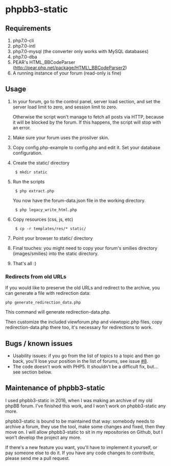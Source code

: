 # phpbb3-static

## Requirements

1. php7.0-cli
1. php7.0-intl
1. php7.0-mysql (the converter only works with MySQL databases)
1. php7.0-dba
1. PEAR's HTML\_BBCodeParser (http://pear.php.net/package/HTML\_BBCodeParser2)
1. A running instance of your forum (read-only is fine)

## Usage

1. In your forum, go to the control panel, server load section, and set the
   server load limit to zero, and session limit to zero.

   Otherwise the script won't manage to fetch all posts via HTTP, because it
   will be blocked by the forum. If this happens, the script will stop with an
   error.

1. Make sure your forum uses the prosilver skin.

1. Copy config.php-example to config.php and edit it. Set your database
   configuration.

1. Create the static/ directory

        $ mkdir static

1. Run the scripts

        $ php extract.php

   You now have the forum-data.json file in the working directory.

        $ php legacy_write_html.php

1. Copy resources (css, js, etc)

        $ cp -r templates/res/* static/

1. Point your browser to static/ directory

1. Final touches: you might need to copy your forum's smilies directory
   (images/smilies) into the static directory.

1. That's all :)

### Redirects from old URLs

If you would like to preserve the old URLs and redirect to the archive, you can
generate a file with redirection data:

```
php generate_redirection_data.php
```

This command will generate redirection-data.php.

Then customize the included viewforum.php and viewtopic.php files, copy
redirection-data.php there too, it's necessary for redirections to work.

## Bugs / known issues

*   Usability issues: if you go from the list of topics to a topic and then go
    back, you'll lose your position in the list of forums, see issue
    [#8](https://github.com/automatthias/phpbb3-static/issues/8).
*   The code doesn't work with PHP5. It shouldn't be a difficult fix, but… see
    section below.

## Maintenance of phpbb3-static

I used phpbb3-static in 2016, when I was making an archive of my old phpBB
forum. I've finished this work, and I won't work on phpbb3-static any more.

phpbb3-static is bound to be maintained that way: somebody needs to archive
a forum, they use the tool, make some changes and fixed, then they move on.
I will allow phpbb3-static to sit in my repositories on Github, but I won't
develop the project any more.

If there's a new feature you want, you'll have to implement it yourself, or pay
someone else to do it. If you have any code changes to contribute, please send
me a pull request.
